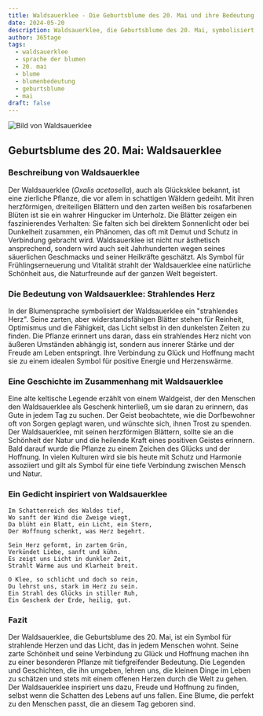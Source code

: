 ```yaml
---
title: Waldsauerklee - Die Geburtsblume des 20. Mai und ihre Bedeutung
date: 2024-05-20
description: Waldsauerklee, die Geburtsblume des 20. Mai, symbolisiert Strahlendes Herz. Erfahre mehr über ihre Geschichte, Bedeutung und Symbolik in der Sprache der Blumen.
author: 365tage
tags:
  - waldsauerklee
  - sprache der blumen
  - 20. mai
  - blume
  - blumenbedeutung
  - geburtsblume
  - mai
draft: false
---
```


![Bild von Waldsauerklee](https://cdn.pixabay.com/photo/2015/08/25/09/31/oxalis-corniculata-906419_640.jpg#center)


## Geburtsblume des 20. Mai: Waldsauerklee

### Beschreibung von Waldsauerklee

Der Waldsauerklee (_Oxalis acetosella_), auch als Glücksklee bekannt, ist eine zierliche Pflanze, die vor allem in schattigen Wäldern gedeiht. Mit ihren herzförmigen, dreiteiligen Blättern und den zarten weißen bis rosafarbenen Blüten ist sie ein wahrer Hingucker im Unterholz. Die Blätter zeigen ein faszinierendes Verhalten: Sie falten sich bei direktem Sonnenlicht oder bei Dunkelheit zusammen, ein Phänomen, das oft mit Demut und Schutz in Verbindung gebracht wird. Waldsauerklee ist nicht nur ästhetisch ansprechend, sondern wird auch seit Jahrhunderten wegen seines säuerlichen Geschmacks und seiner Heilkräfte geschätzt. Als Symbol für Frühlingserneuerung und Vitalität strahlt der Waldsauerklee eine natürliche Schönheit aus, die Naturfreunde auf der ganzen Welt begeistert.

### Die Bedeutung von Waldsauerklee: Strahlendes Herz

In der Blumensprache symbolisiert der Waldsauerklee ein "strahlendes Herz". Seine zarten, aber widerstandsfähigen Blätter stehen für Reinheit, Optimismus und die Fähigkeit, das Licht selbst in den dunkelsten Zeiten zu finden. Die Pflanze erinnert uns daran, dass ein strahlendes Herz nicht von äußeren Umständen abhängig ist, sondern aus innerer Stärke und der Freude am Leben entspringt. Ihre Verbindung zu Glück und Hoffnung macht sie zu einem idealen Symbol für positive Energie und Herzenswärme.

### Eine Geschichte im Zusammenhang mit Waldsauerklee

Eine alte keltische Legende erzählt von einem Waldgeist, der den Menschen den Waldsauerklee als Geschenk hinterließ, um sie daran zu erinnern, das Gute in jedem Tag zu suchen. Der Geist beobachtete, wie die Dorfbewohner oft von Sorgen geplagt waren, und wünschte sich, ihnen Trost zu spenden. Der Waldsauerklee, mit seinen herzförmigen Blättern, sollte sie an die Schönheit der Natur und die heilende Kraft eines positiven Geistes erinnern. Bald darauf wurde die Pflanze zu einem Zeichen des Glücks und der Hoffnung. In vielen Kulturen wird sie bis heute mit Schutz und Harmonie assoziiert und gilt als Symbol für eine tiefe Verbindung zwischen Mensch und Natur.

### Ein Gedicht inspiriert von Waldsauerklee

```
Im Schattenreich des Waldes tief,  
Wo sanft der Wind die Zweige wiegt,  
Da blüht ein Blatt, ein Licht, ein Stern,  
Der Hoffnung schenkt, was Herz begehrt.  

Sein Herz geformt, in zartem Grün,  
Verkündet Liebe, sanft und kühn.  
Es zeigt uns Licht in dunkler Zeit,  
Strahlt Wärme aus und Klarheit breit.  

O Klee, so schlicht und doch so rein,  
Du lehrst uns, stark im Herz zu sein.  
Ein Strahl des Glücks in stiller Ruh,  
Ein Geschenk der Erde, heilig, gut.  
```

### Fazit

Der Waldsauerklee, die Geburtsblume des 20. Mai, ist ein Symbol für strahlende Herzen und das Licht, das in jedem Menschen wohnt. Seine zarte Schönheit und seine Verbindung zu Glück und Hoffnung machen ihn zu einer besonderen Pflanze mit tiefgreifender Bedeutung. Die Legenden und Geschichten, die ihn umgeben, lehren uns, die kleinen Dinge im Leben zu schätzen und stets mit einem offenen Herzen durch die Welt zu gehen. Der Waldsauerklee inspiriert uns dazu, Freude und Hoffnung zu finden, selbst wenn die Schatten des Lebens auf uns fallen. Eine Blume, die perfekt zu den Menschen passt, die an diesem Tag geboren sind.